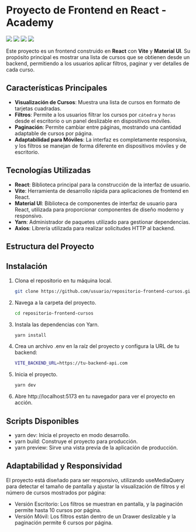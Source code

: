 # Proyecto de Frontend en React - Academy

<p align="left">
   <img src="https://img.shields.io/badge/STATUS-EN%20DESAROLLO-blue">
  <img src="https://img.shields.io/badge/FRONTEND-REACT.JS-orange">
  <img src="https://img.shields.io/badge/VITE%20-green">
   <img src="https://img.shields.io/badge/AXIOS%20-green">
</p>

Este proyecto es un frontend construido en **React** con **Vite** y **Material UI**. Su propósito principal es mostrar una lista de cursos que se obtienen desde un backend, permitiendo a los usuarios aplicar filtros, paginar y ver detalles de cada curso.

## Características Principales

- **Visualización de Cursos**: Muestra una lista de cursos en formato de tarjetas cuadradas.
- **Filtros**: Permite a los usuarios filtrar los cursos por `cátedra` y `horas` desde el escritorio o un panel deslizable en dispositivos móviles.
- **Paginación**: Permite cambiar entre páginas, mostrando una cantidad adaptable de cursos por página.
- **Adaptabilidad para Móviles**: La interfaz es completamente responsiva, y los filtros se manejan de forma diferente en dispositivos móviles y de escritorio.

## Tecnologías Utilizadas

- **React**: Biblioteca principal para la construcción de la interfaz de usuario.
- **Vite**: Herramienta de desarrollo rápida para aplicaciones de frontend en React.
- **Material UI**: Biblioteca de componentes de interfaz de usuario para React, utilizada para proporcionar componentes de diseño moderno y responsivo.
- **Yarn**: Administrador de paquetes utilizado para gestionar dependencias.
- **Axios**: Librería utilizada para realizar solicitudes HTTP al backend.

## Estructura del Proyecto

## Instalación

1. Clona el repositorio en tu máquina local.
   ```bash
   git clone https://github.com/usuario/repositorio-frontend-cursos.git

2. Navega a la carpeta del proyecto.
   ```bash
   cd repositorio-frontend-cursos

3. Instala las dependencias con Yarn.
   ```bash
   yarn install
   
4. Crea un archivo .env en la raíz del proyecto y configura la URL de tu backend:
   ```bash
   VITE_BACKEND_URL=https://tu-backend-api.com

5. Inicia el proyecto.
   ```bash
   yarn dev

6. Abre http://localhost:5173 en tu navegador para ver el proyecto en acción.

## Scripts Disponibles
- yarn dev: Inicia el proyecto en modo desarrollo.
- yarn build: Construye el proyecto para producción.
- yarn preview: Sirve una vista previa de la aplicación de producción.

## Adaptabilidad y Responsividad
El proyecto está diseñado para ser responsivo, utilizando useMediaQuery para detectar el tamaño de pantalla y ajustar la visualización de filtros y el número de cursos mostrados por página:

-  Versión Escritorio: Los filtros se muestran en pantalla, y la paginación permite hasta 10 cursos por página.
-  Versión Móvil: Los filtros están dentro de un Drawer deslizable y la paginación permite 6 cursos por página.

